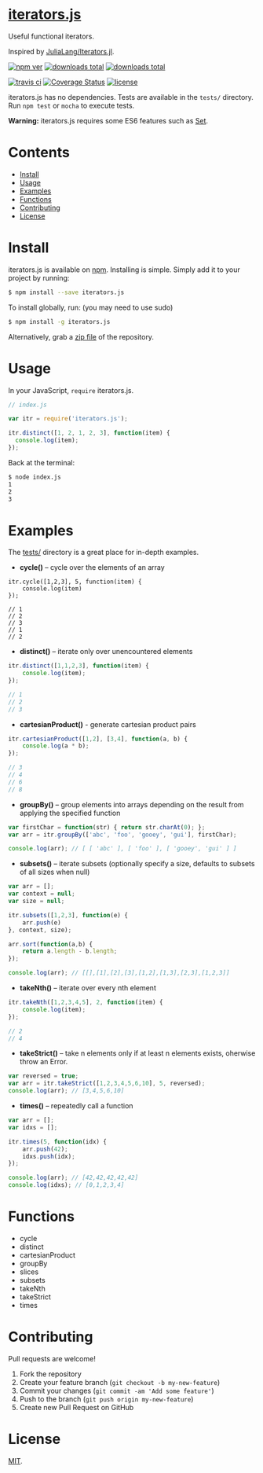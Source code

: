 # [iterators.js](./)

Useful functional iterators. 

Inspired by [JuliaLang/Iterators.jl](https://github.com/JuliaLang/Iterators.jl). 

[![npm ver](https://img.shields.io/npm/v/iterators.js.svg)](https://www.npmjs.com/package/iterators.js) [![downloads total](https://img.shields.io/npm/dm/iterators.js.svg)](https://www.npmjs.com/package/iterators.js) [![downloads total](https://img.shields.io/npm/dt/iterators.js.svg)](https://www.npmjs.com/package/iterators.js) 

[![travis ci](https://img.shields.io/travis/nishanths/iterators.js.svg)](https://travis-ci.org/nishanths/iterators.js)
[![Coverage Status](https://coveralls.io/repos/nishanths/iterators.js/badge.svg?branch=master&service=github)](https://coveralls.io/github/nishanths/iterators.js?branch=master)  [![license](https://img.shields.io/npm/l/iterators.js.svg)](https://github.com/nishanths/iterators.js/blob/master/LICENSE)

iterators.js has no dependencies. Tests are available in the `tests/` directory. Run `npm test` or `mocha` to execute tests.

**Warning:** iterators.js requires some ES6 features such as [Set](https://developer.mozilla.org/en-US/docs/Web/JavaScript/Reference/Global_Objects/Set).

# Contents

* [Install](#install)
* [Usage](#usage)
* [Examples](#examples)
* [Functions](#functions)
* [Contributing](#contributing)
* [License](#license)

# Install

iterators.js is available on [npm](). Installing is simple. Simply add it to your project by running:

````bash
$ npm install --save iterators.js
````

To install globally, run: (you may need to use sudo)

````bash
$ npm install -g iterators.js
````

Alternatively, grab a [zip file](https://github.com/nishanths/iterators.js/archive/master.zip) of the repository.

# Usage

In your JavaScript, `require` iterators.js.

````js
// index.js

var itr = require('iterators.js');

itr.distinct([1, 2, 1, 2, 3], function(item) {
  console.log(item);
});

````

Back at the terminal:

````bash
$ node index.js
1
2
3
````

# Examples

The [tests/](https://github.com/nishanths/iterators.js/tree/master/test) directory is a great place for in-depth examples.

* **cycle()** – cycle over the elements of an array

````
itr.cycle([1,2,3], 5, function(item) {
    console.log(item)
});

// 1
// 2
// 3
// 1
// 2
````

* **distinct()** – iterate only over unencountered elements

````js
itr.distinct([1,1,2,3], function(item) {
    console.log(item);
});

// 1
// 2
// 3
````

* **cartesianProduct()** - generate cartesian product pairs

````js
itr.cartesianProduct([1,2], [3,4], function(a, b) {
    console.log(a * b);
});

// 3
// 4
// 6
// 8
````

* **groupBy()** – group elements into arrays depending on the result from applying the specified function

````js
var firstChar = function(str) { return str.charAt(0); };
var arr = itr.groupBy(['abc', 'foo', 'gooey', 'gui'], firstChar);

console.log(arr); // [ [ 'abc' ], [ 'foo' ], [ 'gooey', 'gui' ] ]
````

* **subsets()** – iterate subsets (optionally specify a size, defaults to subsets of all sizes when null)

````js
var arr = [];
var context = null;
var size = null;

itr.subsets([1,2,3], function(e) {
    arr.push(e)
}, context, size);

arr.sort(function(a,b) {
    return a.length - b.length;
});

console.log(arr); // [[],[1],[2],[3],[1,2],[1,3],[2,3],[1,2,3]]
````

* **takeNth()** – iterate over every nth element

````js
itr.takeNth([1,2,3,4,5], 2, function(item) {
    console.log(item);
});

// 2
// 4
````

* **takeStrict()** – take n elements only if at least n elements exists, oherwise throw an Error.

````js
var reversed = true;
var arr = itr.takeStrict([1,2,3,4,5,6,10], 5, reversed);
console.log(arr); // [3,4,5,6,10]
````
        
* **times()** – repeatedly call a function

````js
var arr = [];
var idxs = [];

itr.times(5, function(idx) {
    arr.push(42);
    idxs.push(idx);
});

console.log(arr); // [42,42,42,42,42]
console.log(idxs); // [0,1,2,3,4]
````

# Functions

* cycle
* distinct
* cartesianProduct
* groupBy
* slices
* subsets
* takeNth
* takeStrict
* times

# Contributing

Pull requests are welcome!

1. Fork the repository
2. Create your feature branch (`git checkout -b my-new-feature`)
3. Commit your changes (`git commit -am 'Add some feature'`)
4. Push to the branch (`git push origin my-new-feature`)
5. Create new Pull Request on GitHub

# License

[MIT](https://github.com/nishanths/iterators.js/blob/master/LICENSE).
